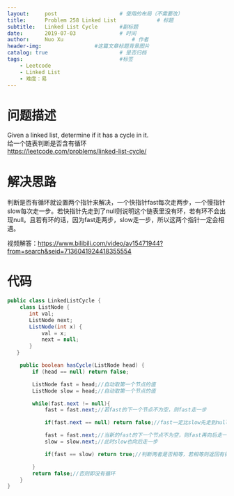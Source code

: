 ```yaml
---
layout:     post   				    # 使用的布局（不需要改）
title:      Problem 258 Linked List				# 标题 
subtitle:   Linked List Cycle       #副标题
date:       2019-07-03				# 时间
author:     Nuo Xu 						# 作者
header-img:              	#这篇文章标题背景图片
catalog: true 						# 是否归档
tags:								#标签
    - Leetcode
    - Linked List
    - 难度：易
---
```

# 问题描述
Given a linked list, determine if it has a cycle in it.  
给一个链表判断是否含有循环  
https://leetcode.com/problems/linked-list-cycle/

# 解决思路
判断是否有循环就设置两个指针来解决，一个快指针fast每次走两步，一个慢指针slow每次走一步。若快指针先走到了null则说明这个链表里没有环，若有环不会出现null。且若有环的话，因为fast走两步，slow走一步，所以这两个指针一定会相遇。  

视频解答：https://www.bilibili.com/video/av15471944?from=search&seid=7136041924418355554
# 代码
```java
public class LinkedListCycle {
    class ListNode {
       int val;
       ListNode next;
       ListNode(int x) {
           val = x;
           next = null;
       }
   }

    public boolean hasCycle(ListNode head) {
        if (head == null) return false;

        ListNode fast = head;//自动取第一个节点的值
        ListNode slow = head;//自动取第一个节点的值

        while(fast.next != null){
            fast = fast.next;//若fast的下一个节点不为空，则fast走一步

            if(fast.next == null) return false;//fast一定比slow先走到null（若有null的话），所以当fast = null时链表结束

            fast = fast.next;//当新的fast的下一个节点不为空，则fast再向后走一步
            slow = slow.next;//此时slow也向后走一步

            if(fast == slow) return true;//判断两者是否相等，若相等则返回有循环

        }
        return false;//否则即没有循环
    }
}
```
